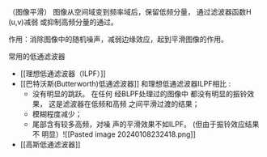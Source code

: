 （图像平滑） 
图像从空间域变到频率域后，保留低频分量，
通过滤波器函数H (u,v)减弱 或抑制高频分量的通过。 

作用：消除图像中的随机噪声，减弱边缘效应，起到平滑图像的作用。

常用的低通滤波器
- [[理想低通滤波器（ILPF）]] 
- [[巴特沃斯(Butterworth)低通滤波器]] 
	和理想低通滤波器ILPF相比 :
    - 没有明显的跳跃。
		在任何 经BLPF处理过的图像中 都没有明显的振铃效果， 这是滤波器在低频和高频 之间平滑过渡的结果；
	- 模糊程度减少； 
	- 尾部含有较多高频，对噪 声的平滑效果不如ILPF。 (但由于振铃效应结果不 明显）![[Pasted image 20240108232418.png]]
- [[高斯低通滤波器]]